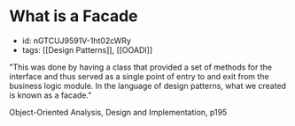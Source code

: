 # What is a Facade
* id: nGTCUJ9591V-1ht02cWRy
* tags: [[Design Patterns]], [[OOADI]]

"This was done by having a class that provided a set of methods for the interface and thus served as a single point of entry to and exit from the business logic module. In the language of design patterns, what we created is known as a facade."

Object-Oriented Analysis, Design and Implementation, p195
